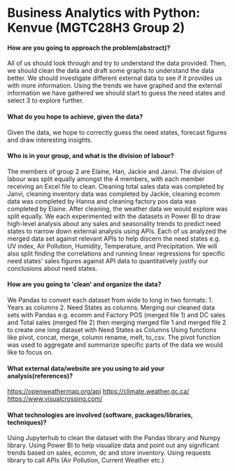 # Business Analytics with Python: Kenvue (MGTC28H3 Group 2)

#### How are you going to approach the problem(abstract)?
All of us should look through and try to understand the data provided. Then, we should clean the data and draft some graphs to understand the data better. We should investigate different external data to see if it provides us with more information. Using the trends we have graphed and the external information we have gathered we should start to guess the need states and select 3 to explore further. 

#### What do you hope to achieve, given the data?
Given the data, we hope to correctly guess the need states, forecast figures and draw interesting insights. 

#### Who is in your group, and what is the division of labour?
The members of group 2 are Elaine, Han, Jackie and Janvi. 
The division of labour was split equally amongst the 4 members, with each member receiving an Excel file to clean. 
Cleaning total sales data was completed by Janvi, cleaning inventory data was completed by Jackie, cleaning ecomm data was completed by Hanna and cleaning factory pos data was completed by Elaine. After cleaning, the weather data we would explore was split equally. 
We each experimented with the datasets in Power BI to draw high-level analysis about any sales and seasonality trends to predict need states to narrow down external analysis using APIs.
Each of us analyzed the merged data set against relevant APIs to help discern the need states e.g. UV index, Air Pollution, Humidity, Temperature, and Precipitation.
We will also split finding the correlations and running linear regressions for specific need states' sales figures against API data to quantitatively justify our conclusions about need states. 

#### How are you going to 'clean' and organize the data?
We Pandas to convert each dataset from wide to long in two formats: 1. Years as columns 2. Need States as columns.
Merging our cleaned data sets with Pandas e.g. ecomm and Factory POS (merged file 1) and DC sales and Total sales (merged file 2) then merging merged file 1 and merged file 2 to create one long dataset with Need States as Columns
Using functions like pivot, concat, merge, column rename, melt, to_csv.
The pivot function was used to aggregate and summarize specific parts of the data we would like to focus on.

#### What external data/website are you using to aid your analysis(references)? 
https://openweathermap.org/api
https://climate.weather.gc.ca/ 
https://www.visualcrossing.com/ 

#### What technologies are involved (software, packages/libraries, techniques)?
Using Jupyterhub to clean the dataset with the Pandas library and Numpy library.
Using Power BI to help visualize data and point out any significant trends based on sales, ecomm, dc and store inventory.
Using requests library to call APIs (Air Pollution, Current Weather etc.)
